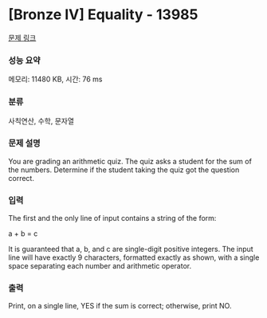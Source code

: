 # [Bronze IV] Equality - 13985 

[문제 링크](https://www.acmicpc.net/problem/13985) 

### 성능 요약

메모리: 11480 KB, 시간: 76 ms

### 분류

사칙연산, 수학, 문자열

### 문제 설명

<p>You are grading an arithmetic quiz. The quiz asks a student for the sum of the numbers. Determine if the student taking the quiz got the question correct.</p>

### 입력 

 <p>The first and the only line of input contains a string of the form:</p>

<p>a + b = c</p>

<p>It is guaranteed that a, b, and c are single-digit positive integers. The input line will have exactly 9 characters, formatted exactly as shown, with a single space separating each number and arithmetic operator.</p>

### 출력 

 <p>Print, on a single line, YES if the sum is correct; otherwise, print NO.</p>

